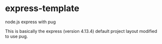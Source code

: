 # express-template
node.js express with pug

This is basically the express (version 4.13.4) default project layout modified to use pug.

